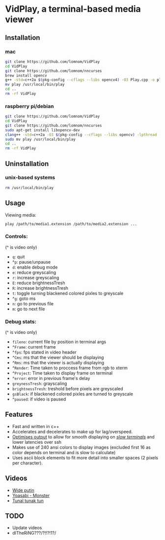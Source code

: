 # VidPlay, a terminal-based media viewer
## Installation
### mac
```bash
git clone https://github.com/lomnom/VidPlay
cd VidPlay
git clone https://github.com/lomnom/nncurses
brew install opencv
g++ -std=c++2a $(pkg-config --cflags --libs opencv4) -O3 Play.cpp -o play 
mv play /usr/local/bin/play
cd ..
rm -rf VidPlay
```
### raspberry pi/debian
```bash
git clone https://github.com/lomnom/VidPlay
cd VidPlay
git clone https://github.com/lomnom/nncurses
sudo apt-get install libopencv-dev
clang++ -std=c++2a -O3 $(pkg-config --cflags --libs opencv) -lpthread -pthread Play.cpp -o play || clang++ -std=c++2a -O3 $(pkg-config --cflags --libs opencv4) -lpthread -pthread Play.cpp -o play
sudo mv play /usr/local/bin/play
cd ..
rm -rf VidPlay
```
## Uninstallation
### unix-based systems
```bash
rm /usr/local/bin/play
```
## Usage
Viewing media:
```bash
play /path/to/media1.extension /path/to/media2.extension ...
```
### Controls:
(^ is video only)
- `q`: quit
- ^`p`: pause/unpause
- `d`: enable debug mode 
- `e`: reduce greyscaling
- `r`: increase greyscaling
- `E`: reduce brightnessTresh
- `R`: increase brightnessTresh
- `t`: toggle turning blackened colored pixles to greyscale
- ^`g`: goto ms
- `n`: go to previous file
- `m`: go to next file
### Debug stats:
(^ is video only)
- `fileno`: current file by position in terminal args
- ^`Frame`: current frame
- ^`fps`: fps stated in video header
- ^`Cms`: ms that the viewer should be displaying 
- ^`Rms`: ms that the viewer is actually displaying
- ^`Render`: Time taken to proccess frame from rgb to xterm
- ^`Project`: Time taken to display frame on terminal
- ^`error`: error in previous frame's delay
- `greynessTresh`: grayscaling 
- `brightnessTresh`: treshold before pixels are greyscaled
- `gsBlack`: if blackened colored pixles are turned to greyscale
- ^`paused`: if video is paused
## Features
- Fast and written in c++
- Accelerates and decelerates to make up for lag/overspeed.
- [Optimises output](https://github.com/lomnom/nncurses/blob/0cc2179216cc2eae5bf13fdbabc8410484605aca/Screens.hpp#L115) to allow for smooth displaying on [*slow terminals*](https://iterm2.com/) and lower latencies over ssh
- Makes use of 240 ansi colors to display images (excluded first 16 as color depends on terminal and is slow to calculate)
- Uses ascii block elements to fit more detail into smaller spaces (2 pixels per character).
## Videos
- [Wide putin](https://drive.google.com/file/d/13UgRL1MGbNcufDHdK--rPDHIWegg4iRj/view?usp=sharing)
- [Yoasabi - Monster](https://drive.google.com/file/d/1iMFqQUvV7-KRJiZ2E4ukrAtQNSoo2q0g/view?usp=sharing)
- [Tunal tunak tun](https://drive.google.com/file/d/1U-miDEqPg-n7MepF9BeI8_7sxqDgHSZE/view?usp=sharing)
## TODO
- Update videos
- dITheRiNG???/?!!?!1?/
